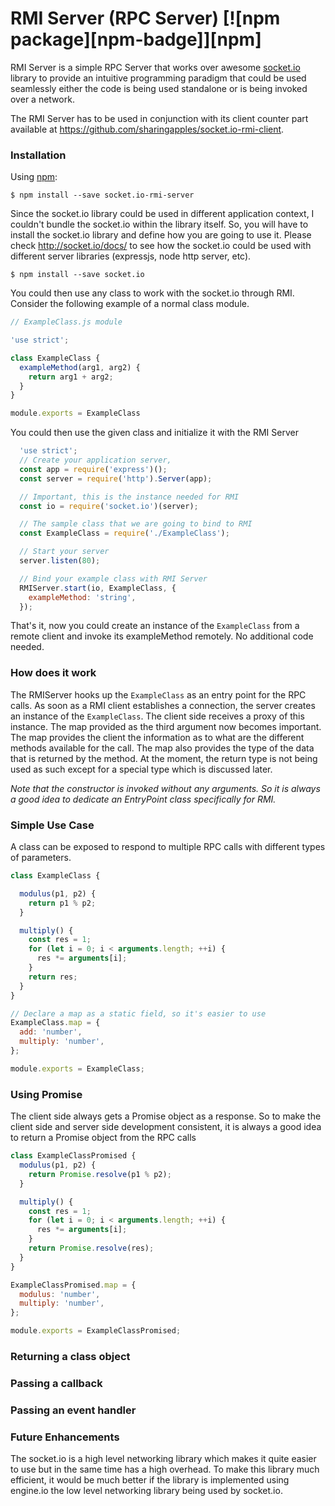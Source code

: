 # RMI Server (RPC Server) [![npm package][npm-badge]][npm]
RMI Server is a simple RPC Server that works over awesome
[socket.io](https://github.com/socket.io/socket.io) library to
provide an intuitive programming paradigm that could be used
seamlessly either the code is being used standalone or is being
invoked over a network.

The RMI Server has to be used in conjunction with its client
counter part available at
https://github.com/sharingapples/socket.io-rmi-client.

### Installation
Using [npm](https://www.npmjs.com/):

    $ npm install --save socket.io-rmi-server

Since the socket.io library could be used in different application
context, I couldn't bundle the socket.io within the library
itself. So, you will have to install the socket.io library and
define how you are going to use it. Please check
http://socket.io/docs/ to see how the socket.io could be used with
different server libraries (expressjs, node http server, etc).

    $ npm install --save socket.io

You could then use any class to work with the socket.io through
RMI. Consider the following example of a normal class module.

```js
// ExampleClass.js module

'use strict';

class ExampleClass {
  exampleMethod(arg1, arg2) {
    return arg1 + arg2;
  }
}

module.exports = ExampleClass
```

You could then use the given class and initialize it with the
RMI Server
```js
  'use strict';
  // Create your application server,
  const app = require('express')();
  const server = require('http').Server(app);

  // Important, this is the instance needed for RMI
  const io = require('socket.io')(server);

  // The sample class that we are going to bind to RMI
  const ExampleClass = require('./ExampleClass');

  // Start your server
  server.listen(80);

  // Bind your example class with RMI Server
  RMIServer.start(io, ExampleClass, {
    exampleMethod: 'string',
  });
```

That's it, now you could create an instance of the `ExampleClass`
from a remote client and invoke its exampleMethod remotely. No
additional code needed.

### How does it work
The RMIServer hooks up the `ExampleClass` as an entry point for
the RPC calls. As soon as a RMI client establishes a connection,
the server creates an instance of the `ExampleClass`. The client
side receives a proxy of this instance. The map provided as the
third argument now becomes important. The map provides the
client the information as to what are the different methods
available for the call. The map also provides the type of the
data that is returned by the method. At the moment, the return
type is not being used as such except for a special type which
is discussed later.

 *Note that the constructor is invoked without any arguments. So
 it is always a good idea to dedicate an EntryPoint class
 specifically for RMI.*

### Simple Use Case
A class can be exposed to respond to multiple RPC calls with
different types of parameters.
```js
class ExampleClass {

  modulus(p1, p2) {
    return p1 % p2;
  }

  multiply() {
    const res = 1;
    for (let i = 0; i < arguments.length; ++i) {
      res *= arguments[i];
    }
    return res;
  }
}

// Declare a map as a static field, so it's easier to use
ExampleClass.map = {
  add: 'number',
  multiply: 'number',
};

module.exports = ExampleClass;
```
### Using Promise
The client side always gets a Promise object as a response. So
to make the client side and server side development consistent,
it is always a good idea to return a Promise object from the
RPC calls

```js
class ExampleClassPromised {
  modulus(p1, p2) {
    return Promise.resolve(p1 % p2);
  }

  multiply() {
    const res = 1;
    for (let i = 0; i < arguments.length; ++i) {
      res *= arguments[i];
    }
    return Promise.resolve(res);
  }
}

ExampleClassPromised.map = {
  modulus: 'number',
  multiply: 'number',
};

module.exports = ExampleClassPromised;
```

### Returning a class object

### Passing a callback

### Passing an event handler



### Future Enhancements
The socket.io is a high level networking library which makes it
quite easier to use but in the same time has a high overhead. To
make this library much efficient, it would be much better if the
library is implemented using engine.io the low level networking
library being used by socket.io.

